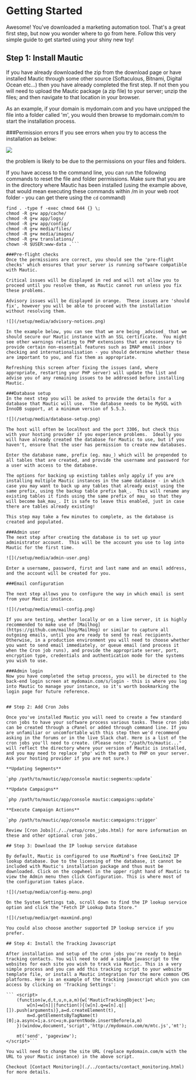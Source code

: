 # Getting Started

Awesome! You've downloaded a marketing automation tool. That's a great first step, but now you wonder where to go from here. Follow this very simple guide to get started using your shiny new toy!

## Step 1: Install Mautic

If you have already downloaded the zip from the download page or have installed Mautic through some other source (Softaculous, Bitnami, Digital Ocean etc...) then you have already completed the first step. If not then you will need to upload the Mautic package (a zip file) to your server; unzip the files; and then navigate to that location in your browser. 

As an example, if your domain is mydomain.com and you have unzipped the file into a folder called 'm', you would then browse to mydomain.com/m to start the installation process.

###Permission errors
If you see errors when you try to access the installation as below:

![](/setup/media/permissions-error.png)

the problem is likely to be due to the permissions on your files and folders.  

If you have access to the command line, you can run the following commands to reset the file and folder permissions.  Make sure that you are in the directory where Mautic has been installed (using the example above, that would mean executing these commands within /m in your web root folder - you can get there using the `cd` command)

```find . -type d -exec chmod 755 {} \;
find . -type f -exec chmod 644 {} \;
chmod -R g+w app/cache/
chmod -R g+w app/logs/
chmod -R g+w app/config/
chmod -R g+w media/files/
chmod -R g+w media/images/
chmod -R g+w translations/
chown -R $USER:www-data .```

###Pre-flight checks
Once the permissions are correct, you should see the 'pre-flight checks' which ensures that your server is running software compatible with Mautic.

Critical issues will be displayed in red and will not allow you to proceed until you resolve them, as Mautic cannot run unless you fix these problems.

Advisory issues will be displayed in orange.  These issues are 'should fix', however you will be able to proceed with the installation without resolving them.

![](/setup/media/advisory-notices.png)

In the example below, you can see that we are being _advised_ that we should secure our Mautic instance with an SSL certificate.  You might see other warnings relating to PHP extensions that are necessary to provide certain non-essential features such as IMAP email inbox checking and internationalisation - you should determine whether these are important to you, and fix them as appropriate. 

Refreshing this screen after fixing the issues (and, where appropriate, restarting your PHP server) will update the list and advise you of any remaining issues to be addressed before installing Mautic.

###Database setup
In the next step you will be asked to provide the details for a database that Mautic will use.  The database needs to be MySQL with InnoDB support, at a minimum version of 5.5.3.

![](/setup/media/database-setup.png)

The host will often be localhost and the port 3306, but check this with your hosting provider if you experience problems.  Ideally you will have already created the database for Mautic to use, but if you haven't, ensure that the user has permission to create new databases.

Enter the database name, prefix (eg. mau_) which will be prepended to all tables that are created, and provide the username and password for a user with access to the database.

The options for backing up existing tables only apply if you are installing multiple Mautic instances in the same database - in which case you may want to back up any tables that already exist using the same prefix, using the backup table prefix bak_.  This will rename any existing tables it finds using the same prefix of mau_ so that they will become bak_mau_. It is safe to leave this enabled, just in case there are tables already existing!

This step may take a few minutes to complete, as the database is created and populated.

###Admin user
The next step after creating the database is to set up your administrator account.  This will be the account you use to log into Mautic for the first time.

![](/setup/media/admin-user.png)

Enter a username, password, first and last name and an email address, and the account will be created for you.

###Email configuration

The next step allows you to configure the way in which email is sent from your Mautic instance.  

![](/setup/media/email-config.png)

If you are testing, whether locally or on a live server, it is highly recommended to make use of [Mailhog](https://github.com/mailhog/MailHog) or similar to capture all outgoing emails, until you are ready to send to real recipients. Otherwise, in a production environment you will need to choose whether you want to send email immediately, or queue email (and process it when the Cron job runs), and provide the appropriate server, port, encryption type, credentials and authentication mode for the systems you wish to use.

###Admin login
Now you have completed the setup process, you will be directed to the back-end login screen at mydomain.com/s/login - this is where you log into Mautic to manage your instance, so it's worth bookmarking the login page for future reference.


## Step 2: Add Cron Jobs

Once you've installed Mautic you will need to create a few standard cron jobs to have your software process various tasks. These cron jobs can be created through a cPanel or added through command line. If you are unfamiliar or uncomfortable with this step then we'd recommend asking in the forums or in the live Slack chat. Here is a list of the cron jobs you'll need to create. (Please note: "/path/to/mautic..." will reflect the directory where your version of Mautic is installed, and you may need to replace 'php' with the path to PHP on your server. Ask your hosting provider if you are not sure.)

**Updating Segments**

`php /path/to/mautic/app/console mautic:segments:update`

**Update Campaigns**

`php /path/to/mautic/app/console mautic:campaigns:update`

**Execute Campaign Actions**

`php /path/to/mautic/app/console mautic:campaigns:trigger`

Review [Cron Jobs](./../setup/cron_jobs.html) for more information on these and other optional cron jobs.

## Step 3: Download the IP lookup service database

By default, Mautic is configured to use MaxMind's free GeoLite2 IP lookup database. Due to the licensing of the database, it cannot be included with Mautic's installation package and thus must be downloaded. Click on the cogwheel in the upper right hand of Mautic to view the Admin menu then click Configuration. This is where most of the configuration takes place.

![](/setup/media/config-menu.png)

On the System Settings tab, scroll down to find the IP lookup service option and click the "Fetch IP Lookup Data Store."

![](/setup/media/get-maxmind.png)

You could also choose another supported IP lookup service if you prefer.

## Step 4: Install the Tracking Javascript

After installation and setup of the cron jobs you're ready to begin tracking contacts. You will need to add a simple javascript to the websites for each site you wish to track via Mautic. This is a very simple process and you can add this tracking script to your website template file, or install a Mautic integration for the more common CMS platforms. Here is an example of the tracking javascript which you can access by clicking on 'Tracking Settings':

``` <script>
    (function(w,d,t,u,n,a,m){w['MauticTrackingObject']=n;
        w[n]=w[n]||function(){(w[n].q=w[n].q||[]).push(arguments)},a=d.createElement(t),
        m=d.getElementsByTagName(t)[0];a.async=1;a.src=u;m.parentNode.insertBefore(a,m)
    })(window,document,'script','http://mydomain.com/m/mtc.js','mt');

    mt('send', 'pageview');
</script>```

You will need to change the site URL (replace mydomain.com/m with the URL to your Mautic instance) in the above script.

Checkout [Contact Monitoring](./../contacts/contact_monitoring.html) for more details.
